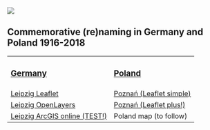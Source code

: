 <style> img { max-width: 60%; height: auto; filter: grayscale(70%);} </style>
<img src="https://mill-maps.github.io/G_Fabiszak_baner_ulice_b.jpg">
      
<h2>Commemorative (re)naming in Germany and Poland 1916-2018</h2>

<table style="width:200%">
  <tr>
    <td><h3><a href="https://www.uni-due.de/anglistik/sociolinguistics_lab/mill_project.php">Germany</a></h3></td>
    <td><h3><a href="http://mill.wa.amu.edu.pl">Poland</a></h3></td>
  </tr>
  <tr>
    <td><a href="https://mill-maps.github.io/Leipzig_Leaflet">Leipzig Leaflet</a></td>
    <td><a href="https://mill-maps.github.io/Poznan_no_zeros_Leaflet">Poznań (Leaflet simple)</a></td>
  </tr>
  <tr>
    <td><a href="https://mill-maps.github.io/Leipzig_OpenLayers">Leipzig OpenLayers</a></td>
    <td><a href="https://mill-maps.github.io/Poznan_no_zeros_Leaflet+">Poznań (Leaflet plus!)</a></td>
  </tr>
  <tr>
    <td><a href="https://arcg.is/0j8aXC">Leipzig ArcGIS online (TEST!)</a></td>
    <td> Poland map (to follow)</td>
  </tr>
</table>
